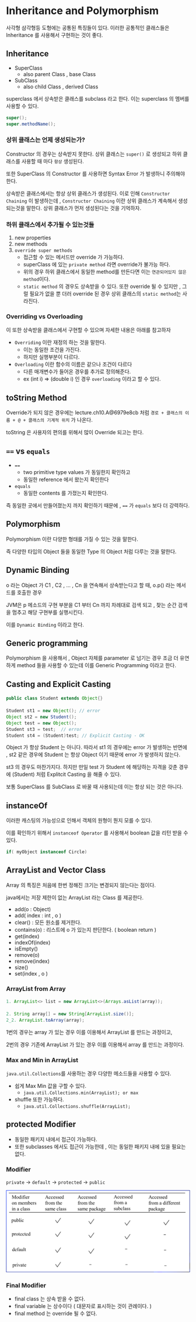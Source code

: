 # Inheritance and Polymorphism

사각형 삼각형등 도형에는 공통된 특징들이 있다. 
이러한 공통적인 클래스들은 Inheritance 를 사용해서 구현하는 것이 좋다.

## Inheritance

- SuperClass
    - also parent Class , base Class
- SubClass
    - also child Class , derived Class

superclass 에서 상속받은 클래스를 subclass 라고 한다. 이는 superclass 의 멤버를 사용할 수 있다.

```java
super();
super.methodName();
```

### 상위 클래스는 언제 생성되는가?

Constructor 의 경우는 상속받지 못한다. 상위 클래스는 `super()` 로 생성되고 하위 클래스를 사용할 때 마다 `항상` 생성된다.

또한 SuperClass 의 Constructor 를 사용하면 Syntax Error 가 발생하니 주의해야 한다.

상속받은 클래스에서는 항상 상위 클래스가 생성된다. 이로 인해 `Constructor Chaining` 이 발생하는데 , `Constructor Chaining` 이란 상위 클래스가 계속해서 생성되는것을 말한다. 상위 클래스가 먼저 생성된다는 것을 기억하자.

### 하위 클래스에서 추가될 수 있는것들

1. new properties
1. new methods
1. `override super methods`
    - 접근할 수 있는 메서드만 override 가 가능하다.
    - superClass 에 있는 `private method` 라면 override가 불가능 하다.
    - 위의 경우 하위 클래스에서 동일한 method를 만든다면 이는 `연관되어있지 않은 method`이다.
    - `static method` 의 경우도 상속받을 수 있다. 또한 override 될 수 있지만 , 그럴 필요가 없을 뿐 더러 override 된 경우 상위 클래스의 `static method`는 사라진다.


### Overriding vs Overloading

이 또한 상속받을 클래스에서 구현할 수 있으며 자세한 내용은 아래를 참고하자

- `Overriding` 이란 재정의 하는 것을 말한다.
    - 이는 동일한 조건을 가진다.
    - 하지만 실행부분이 다르다.
- `Overloading` 이란 함수의 이름은 같으나 조건이 다르다
    - 다른 매개변수가 들어온 경우를 추가로 정의해준다.
    - ex (int i) => (double i) 인 경우 `overloading` 이라고 할 수 있다.


## toString Method

Override가 되지 않은 경우에는 lecture.ch10.A@6979e8cb 처럼 `경로 + 클래스의 이름 + @ + 클래스의 기계적 위치` 가 나온다.

toString 은 사용자의 편의를 위해서 많이 Override 되고는 한다.

## `==` vs `equals`

- `==`
    - two primitive type values 가 동일한지 확인하고
    - 동일한 reference 에서 왔는지 확인한다
- `equals`
    - 동일한 contents 를 가졌는지 확인한다.

즉 동일한 곳에서 만들어졌는지 까지 확인하기 때문에 , `==` 가 `equals` 보다 더 강력하다. 

## Polymorphism

Polymorphism 이란 다양한 형태를 가질 수 있는 것을 말한다.

즉 다양한 타입의 Object 들을 동일한 Type 의 Object 처럼 다루는 것을 말한다.

## Dynamic Binding

o 라는 Object 가 C1 , C2 , ... , Cn 을 연속해서 상속받는다고 할 때, o.p() 라는 메서드를 호출한 경우

JVM은 p 메소드의 구현 부분을 C1 부터 Cn 까지 차례대로 검색 되고 , 찾는 순간 검색을 멈추고 해당 구현부를 실행시킨다.

이를 `Dynamic Binding` 이라고 한다.

## Generic programming

Polymorphism 을 사용해서 , Object 자체를 parameter 로 넘기는 경우 조금 더 유연하게 method 들을 사용할 수 있는데 이를 Generic Programming 이라고 한다. 

## Casting and Explicit Casting 

```java
public class Student extends Object{}

Student st1 = new Object(); // error
Object st2 = new Student(); 
Object test = new Object();
Student st3 = test;  // error
Student st4 = (Student)test; // Explicit Casting - OK

```

Object 가 항상 Student 는 아니다. 따라서 st1 의 경우에는 error 가 발생하는 반면에 , st2 같은 경우에 Student 는 항상 Object 이기 때문에 error 가 발생하지 않는다.

st3 의 경우도 마찬가지다. 하지만 만일 test 가 Student 에 해당하는 자격을 갖춘 경우에 (Student) 처럼 Explitcit Casting 을 해줄 수 있다. 

보통 SuperClass 를 SubClass 로 바꿀 때 사용되는데 이는 항상 되는 것은 아니다.

## instanceOf

이러한 캐스팅의 가능성으로 인해서 객체의 원형이 뭔지 모를 수 있다. 

이를 확인하기 위해서 `instanceof Operator` 를 사용해서 boolean 값을 리턴 받을 수 있다.

```java
if( myObject instanceof Circle)
```

## ArrayList and Vector Class

Array 의 특징은 처음에 한번 정해진 크기는 변경되지 않는다는 점이다.

java에서는 저장 제한이 없는 ArrayList 라는 Class 를 제공한다. 

- add(o : Object)
- add( index : int  , o )
- clear() : 모든 원소를 제거한다.
- contains(o) : 리스트에 o 가 있는지 판단한다. ( boolean return )
- get(index)
- indexOf(index)
- isEmpty()
- remove(o)
- remove(index)
- size()
- set(index , o ) 

### ArrayList from Array

```java 
1. ArrayList<> list = new ArrayList<>(Arrays.asList(array));

2. String array[] = new String[ArrayList.size()];
2_2. ArrayList.toArray(array);
```

1번의 경우는 array 가 있는 경우 이를 이용해서 ArrayList 를 만드는 과정이고,

2번의 경우 기존에 ArrayList 가 있는 경우 이를 이용해서 array 를 만드는 과정이다.

### Max and Min in ArrayList

`java.util.Collections`를 사용하는 경우 다양한 메소드들을 사용할 수 있다.
- 쉽게 Max Min 값을 구할 수 있다.
    - `java.util.Collections.min(ArrayList); or max`
- shuffle 또한 가능하다.
    - `java.util.Collections.shuffle(ArrayList);`

## protected Modifier

- 동일한 패키지 내에서 접근이 가능하다.
- 또한 subclasses 에서도 접근이 가능한데 , 이는 동일한 패키지 내에 있을 필요는 없다.

### Modifier 

`private` -> `default` -> `protected` -> `public`

![modifier](./imgs/ch10_mod.png)

### Final Modifier 

- final class 는 상속 받을 수 없다.
- final variable 는 상수이다 ( 대문자로 표시하는 것이 관례이다. )
- final method 는 override 될 수 없다.









